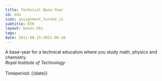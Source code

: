 ```yaml
---
title: Technical Base-Year
id: edu
icon: assignment_turned_in
subtitle: KTH
layout: boxes.hbs
tags:
date: 2011-08-15:2012-06-10
---
```

A base-year for a technical education where you study math, physics and chemistry.
<br> 
*Royal Institute of Technology*
<br><br>
Timeperiod: {{date}}
